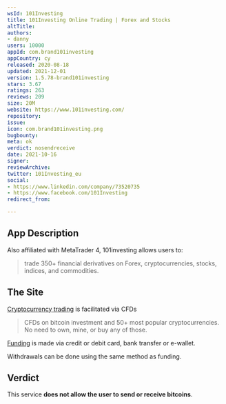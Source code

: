 ```yaml
---
wsId: 101Investing
title: 101Investing Online Trading | Forex and Stocks
altTitle: 
authors:
- danny
users: 10000
appId: com.brand101investing
appCountry: cy
released: 2020-08-18
updated: 2021-12-01
version: 1.5.78-brand101investing
stars: 3.67
ratings: 263
reviews: 209
size: 20M
website: https://www.101investing.com/
repository: 
issue: 
icon: com.brand101investing.png
bugbounty: 
meta: ok
verdict: nosendreceive
date: 2021-10-16
signer: 
reviewArchive: 
twitter: 101Investing_eu
social:
- https://www.linkedin.com/company/73520735
- https://www.facebook.com/101Investing
redirect_from: 

---
```


## App Description

Also affiliated with MetaTrader 4, 101investing allows users to:

> trade 350+ financial derivatives on Forex, cryptocurrencies, stocks, indices, and commodities.

## The Site

[Cryptocurrency trading](https://www.101investing.com/en/cryptocurrency-trading) is facilitated via CFDs

> CFDs on bitcoin investment and 50+ most popular cryptocurrencies. No need to own, mine, or buy any of those.

[Funding](https://www.101investing.com/en/faq) is made via credit or debit card, bank transfer or e-wallet.

Withdrawals can be done using the same method as funding.

## Verdict

This service **does not allow the user to send or receive bitcoins**. 
